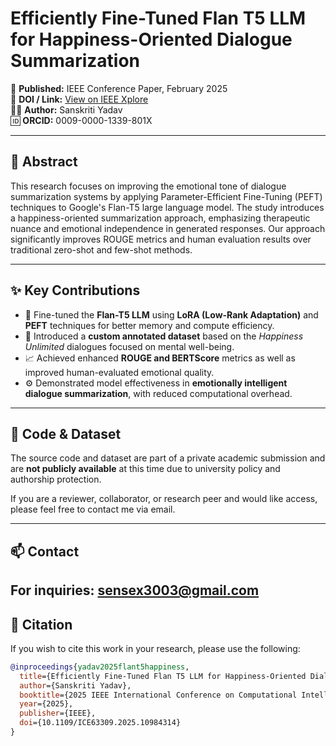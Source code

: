 # Efficiently Fine-Tuned Flan T5 LLM for Happiness-Oriented Dialogue Summarization

📄 **Published:** IEEE Conference Paper, February 2025  
🔗 **DOI / Link:** [View on IEEE Xplore](https://ieeexplore.ieee.org/document/10984314)  
👩‍💻 **Author:** Sanskriti Yadav  
🆔 **ORCID:** 0009-0000-1339-801X

---

## 📌 Abstract

This research focuses on improving the emotional tone of dialogue summarization systems by applying Parameter-Efficient Fine-Tuning (PEFT) techniques to Google's Flan-T5 large language model. The study introduces a happiness-oriented summarization approach, emphasizing therapeutic nuance and emotional independence in generated responses. Our approach significantly improves ROUGE metrics and human evaluation results over traditional zero-shot and few-shot methods.

---

## ✨ Key Contributions

- 🧠 Fine-tuned the **Flan-T5 LLM** using **LoRA (Low-Rank Adaptation)** and **PEFT** techniques for better memory and compute efficiency.
- 💬 Introduced a **custom annotated dataset** based on the *Happiness Unlimited* dialogues focused on mental well-being.
- 📈 Achieved enhanced **ROUGE and BERTScore** metrics as well as improved human-evaluated emotional quality.
- ⚙️ Demonstrated model effectiveness in **emotionally intelligent dialogue summarization**, with reduced computational overhead.

---

## 🔐 Code & Dataset

The source code and dataset are part of a private academic submission and are **not publicly available** at this time due to university policy and authorship protection.

If you are a reviewer, collaborator, or research peer and would like access, please feel free to contact me via email.

---

## 📫 Contact

For inquiries: [sensex3003@gmail.com](mailto:sensex3003@gmail.com)
--- 
## 📄 Citation

If you wish to cite this work in your research, please use the following:

```bibtex
@inproceedings{yadav2025flant5happiness,
  title={Efficiently Fine-Tuned Flan T5 LLM for Happiness-Oriented Dialogue Summarization},
  author={Sanskriti Yadav},
  booktitle={2025 IEEE International Conference on Computational Intelligence},
  year={2025},
  publisher={IEEE},
  doi={10.1109/ICE63309.2025.10984314}
}
